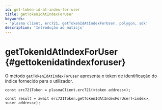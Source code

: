 ```yaml
---
id: get-token-id-at-index-for-user
title: getTokenIdAtIndexForUser
keywords:
- 'plasma client, erc721, getTokenIdAtIndexForUser, polygon, sdk'
description: 'Introdução ao maticjs'
---
```


# getTokenIdAtIndexForUser {#gettokenidatindexforuser}

O método `getTokenIdAtIndexForUser` apresenta o token de identificação do índice fornecido para o utilizador.

```
const erc721Token = plasmaClient.erc721(<token address>);

const result = await erc721Token.getTokenIdAtIndexForUser(<index>,<user address>);

```
